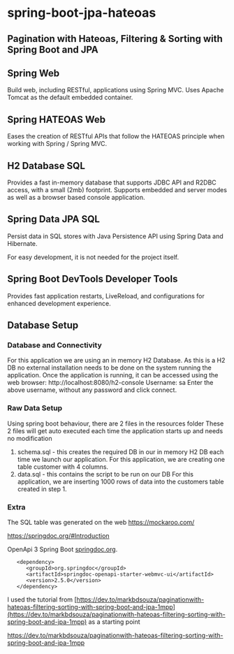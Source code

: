 # spring-boot-jpa-hateoas

## Pagination  with Hateoas, Filtering & Sorting with Spring Boot and JPA 

## Spring Web
Build web, including RESTful, applications using Spring MVC. Uses Apache Tomcat as the default embedded container.

## Spring HATEOAS Web
Eases the creation of RESTful APIs that follow the HATEOAS principle when working with Spring / Spring MVC.

## H2 Database SQL
Provides a fast in-memory database that supports JDBC API and R2DBC access, with a small (2mb) footprint. Supports embedded and server modes as well as a browser based console application.

## Spring Data JPA SQL
Persist data in SQL stores with Java Persistence API using Spring Data and Hibernate.

For easy development, it is not needed for the project itself.

## Spring Boot DevTools Developer Tools
Provides fast application restarts, LiveReload, and configurations for enhanced development experience.


## Database Setup
### Database and Connectivity
For this application we are using an in memory H2 Database.
As this is a H2 DB no external installation needs to be done on the system running the application.
Once the application is running, it can be accessed using the web browser: http://localhost:8080/h2-console
Username: sa
Enter the above username, without any password and click connect.
### Raw Data Setup 
Using spring boot behaviour, there are 2 files in the resources folder
These 2 files will get auto executed each time the application starts up and needs no modification
1. schema.sql - this creates the required DB in our in memory H2 DB each time we launch our application.
   For this application, we are creating one table customer with 4 columns. 
2. data.sql - this contains the script to be run on our DB
   For this application, we are inserting  1000 rows of data into the customers table created in step 1. 


### Extra
The SQL table was generated on the web https://mockaroo.com/

https://springdoc.org/#Introduction


OpenApi 3 Spring Boot [springdoc.org](https://springdoc.org/#Introduction).

```
   <dependency>
      <groupId>org.springdoc</groupId>
      <artifactId>springdoc-openapi-starter-webmvc-ui</artifactId>
      <version>2.5.0</version>
   </dependency>
```

I used the tutorial from [https://dev.to/markbdsouza/paginationwith-hateoas-filtering-sorting-with-spring-boot-and-jpa-1mpp](https://dev.to/markbdsouza/paginationwith-hateoas-filtering-sorting-with-spring-boot-and-jpa-1mpp)  as a starting point



https://dev.to/markbdsouza/paginationwith-hateoas-filtering-sorting-with-spring-boot-and-jpa-1mpp
